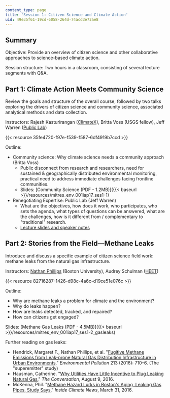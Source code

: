 ```yaml
---
content_type: page
title: 'Session 1: Citizen Science and Climate Action'
uid: 49e35f61-19cd-6058-264d-74acd3e72ae8
---
```


Summary
-------

Objective: Provide an overview of citizen science and other collaborative approaches to science-based climate action.

Session structure: Two hours in a classroom, consisting of several lecture segments with Q&A.

Part 1: Climate Action Meets Community Science
----------------------------------------------

Review the goals and structure of the overall course, followed by two talks exploring the drivers of citizen science and community science, associated analytical methods and data collection.

Instructors: Rajesh Kasturirangan ([ClimateX](https://climatex.mit.edu/)), Britta Voss (USGS fellow), Jeff Warren ([Public Lab](https://publiclab.org/))

{{< resource 35fe4720-f97e-f539-f587-6df4919b7ccd >}}

Outline:

*   Community science: Why climate science needs a community approach (Britta Voss)
    *   Public disconnect from research and researchers, need for sustained & geographically distributed environmental monitoring, practical need to address immediate challenges facing frontline communities.
    *   Slides: [Community Science (PDF - 1.2MB)]({{< baseurl >}}/resources/mitres_env_001iap17_ses1-1)
*   Renegotiating Expertise: Public Lab (Jeff Warren)
    *   What are the objectives, how does it work, who participates, who sets the agenda, what types of questions can be answered, what are the challenges, how is it different from / complementary to "traditional" research.
    *   [Lecture slides and speaker notes](https://publiclab.org/notes/warren/01-18-2017/renegotiating-expertise-a-talk-at-climatex-mit)

Part 2: Stories from the Field—Methane Leaks
--------------------------------------------

Introduce and discuss a specific example of citizen science field work: methane leaks from the natural gas infrastructure.

Instructors: [Nathan Phillips](https://www.bu.edu/earth/people/faculty/nathan-phillips/) (Boston University), Audrey Schulman ([HEET](https://www.heetma.org/))

{{< resource 82716287-1426-d98c-4a6c-d19ce51e076c >}}

Outline:

*   Why are methane leaks a problem for climate and the environment?
*   Why do leaks happen?
*   How are leaks detected, tracked, and repaired?
*   How can citizens get engaged?

Slides: [Methane Gas Leaks (PDF - 4.5MB)]({{< baseurl >}}/resources/mitres_env_001iap17_ses1-2_gasleaks)

Further reading on gas leaks:

*   Hendrick, Margaret F., Nathan Phillips, et al. "[Fugitive Methane Emissions from Leak-prone Natural Gas Distribution Infrastructure in Urban Environments](https://doi.org/10.1016/j.envpol.2016.01.094)." _Environmental Pollution_ 213 (2016): 710–6. (The "superemitter" study)
*   Hausman, Catherine. "[Why Utilities Have Little Incentive to Plug Leaking Natural Gas](https://theconversation.com/why-utilities-have-little-incentive-to-plug-leaking-natural-gas-63092)," _The Conversation_, August 9, 2016.
*   McKenna, Phil. "[Methane Hazard Lurks in Boston's Aging, Leaking Gas Pipes, Study Says](https://insideclimatenews.org/news/30032016/boston-natural-gas-pipelines-leaking-methane-climate-change-explosion)," _Inside Climate News_, March 31, 2016.